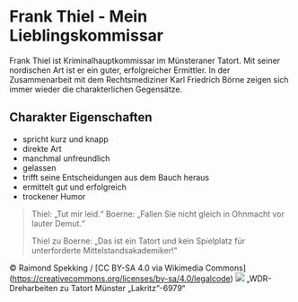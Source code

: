 # Frank Thiel - Mein Lieblingskommissar

Frank Thiel ist Kriminalhauptkommissar im Münsteraner Tatort. Mit seiner nordischen Art ist er ein guter, erfolgreicher Ermittler. In der Zusammenarbeit mit dem Rechtsmediziner Karl Friedrich Börne zeigen sich immer wieder die charakterlichen Gegensätze.

## Charakter Eigenschaften

* spricht kurz und knapp
* direkte Art
* manchmal unfreundlich
* gelassen
* trifft seine Entscheidungen aus dem Bauch heraus
* ermittelt gut und erfolgreich
* trockener Humor

> Thiel: „Tut mir leid.“
> Boerne: „Fallen Sie nicht gleich in Ohnmacht vor lauter Demut.“
> 
>
> Thiel zu Boerne: „Das ist ein Tatort und kein Spielplatz für unterforderte Mittelstandsakademiker\!“

© Raimond Spekking / [CC BY-SA 4.0 via Wikimedia Commons] (https://creativecommons.org/licenses/by-sa/4.0/legalcode)
<img src="https://commons.wikimedia.org/wiki/File:WDR-Dreharbeiten zu Tatort Münster „Lakritz“-6979.jpg"/>
„WDR-Dreharbeiten zu Tatort Münster „Lakritz“-6979“ 